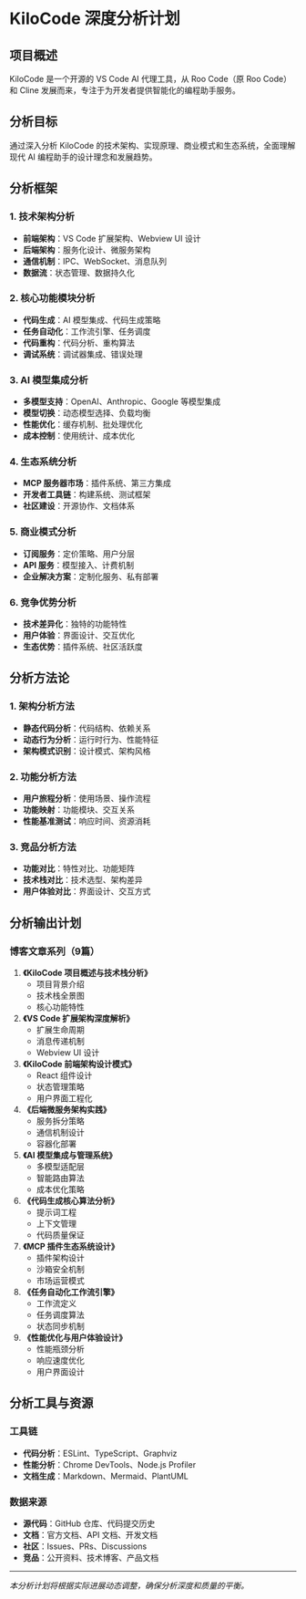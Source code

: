 # KiloCode 深度分析计划

## 项目概述

KiloCode 是一个开源的 VS Code AI 代理工具，从 Roo Code（原 Roo Code）和 Cline 发展而来，专注于为开发者提供智能化的编程助手服务。

## 分析目标

通过深入分析 KiloCode 的技术架构、实现原理、商业模式和生态系统，全面理解现代 AI 编程助手的设计理念和发展趋势。

## 分析框架

### 1. 技术架构分析
- **前端架构**：VS Code 扩展架构、Webview UI 设计
- **后端架构**：服务化设计、微服务架构
- **通信机制**：IPC、WebSocket、消息队列
- **数据流**：状态管理、数据持久化

### 2. 核心功能模块分析
- **代码生成**：AI 模型集成、代码生成策略
- **任务自动化**：工作流引擎、任务调度
- **代码重构**：代码分析、重构算法
- **调试系统**：调试器集成、错误处理

### 3. AI 模型集成分析
- **多模型支持**：OpenAI、Anthropic、Google 等模型集成
- **模型切换**：动态模型选择、负载均衡
- **性能优化**：缓存机制、批处理优化
- **成本控制**：使用统计、成本优化

### 4. 生态系统分析
- **MCP 服务器市场**：插件系统、第三方集成
- **开发者工具链**：构建系统、测试框架
- **社区建设**：开源协作、文档体系

### 5. 商业模式分析
- **订阅服务**：定价策略、用户分层
- **API 服务**：模型接入、计费机制
- **企业解决方案**：定制化服务、私有部署

### 6. 竞争优势分析
- **技术差异化**：独特的功能特性
- **用户体验**：界面设计、交互优化
- **生态优势**：插件系统、社区活跃度

## 分析方法论

### 1. 架构分析方法
- **静态代码分析**：代码结构、依赖关系
- **动态行为分析**：运行时行为、性能特征
- **架构模式识别**：设计模式、架构风格

### 2. 功能分析方法
- **用户旅程分析**：使用场景、操作流程
- **功能映射**：功能模块、交互关系
- **性能基准测试**：响应时间、资源消耗

### 3. 竞品分析方法
- **功能对比**：特性对比、功能矩阵
- **技术栈对比**：技术选型、架构差异
- **用户体验对比**：界面设计、交互方式

## 分析输出计划

### 博客文章系列（9篇）

1. **《KiloCode 项目概述与技术栈分析》**
   - 项目背景介绍
   - 技术栈全景图
   - 核心功能特性
2. **《VS Code 扩展架构深度解析》**
   - 扩展生命周期
   - 消息传递机制
   - Webview UI 设计
3. **《KiloCode 前端架构设计模式》**
   - React 组件设计
   - 状态管理策略
   - 用户界面工程化
4. **《后端微服务架构实践》**
   - 服务拆分策略
   - 通信机制设计
   - 容器化部署
5. **《AI 模型集成与管理系统》**
   - 多模型适配层
   - 智能路由算法
   - 成本优化策略
6. **《代码生成核心算法分析》**
   - 提示词工程
   - 上下文管理
   - 代码质量保证
7. **《MCP 插件生态系统设计》**
   - 插件架构设计
   - 沙箱安全机制
   - 市场运营模式
8. **《任务自动化工作流引擎》**
   - 工作流定义
   - 任务调度算法
   - 状态同步机制
9. **《性能优化与用户体验设计》**
   - 性能瓶颈分析
   - 响应速度优化
   - 用户界面设计

## 分析工具与资源

### 工具链
- **代码分析**：ESLint、TypeScript、Graphviz
- **性能分析**：Chrome DevTools、Node.js Profiler
- **文档生成**：Markdown、Mermaid、PlantUML

### 数据来源
- **源代码**：GitHub 仓库、代码提交历史
- **文档**：官方文档、API 文档、开发文档
- **社区**：Issues、PRs、Discussions
- **竞品**：公开资料、技术博客、产品文档

---

*本分析计划将根据实际进展动态调整，确保分析深度和质量的平衡。*